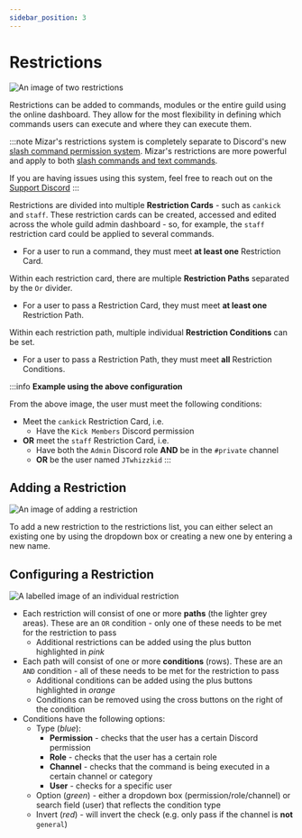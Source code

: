 ```yaml
---
sidebar_position: 3
---
```


# Restrictions
![An image of two restrictions](/images/restrictions.jpg)

Restrictions can be added to commands, modules or the entire guild using the online dashboard. They allow for the most flexibility in defining which commands users can execute and where they can execute them.

:::note
Mizar's restrictions system is completely separate to Discord's new [slash command permission system](https://discord.com/blog/slash-commands-permissions-discord-apps-bots). Mizar's restrictions are more powerful and apply to both [slash commands and text commands](./commands).

If you are having issues using this system, feel free to reach out on the [Support Discord](https://mizarbot.xyz/discord)
:::

Restrictions are divided into multiple **Restriction Cards** - such as `cankick` and `staff`. These restriction cards can be created, accessed and edited across the whole guild admin dashboard - so, for example, the `staff` restriction card could be applied to several commands.

* For a user to run a command, they must meet **at least one** Restriction Card.

Within each restriction card, there are multiple **Restriction Paths** separated by the `Or` divider.

* For a user to pass a Restriction Card, they must meet **at least one** Restriction Path.

Within each restriction path, multiple individual **Restriction Conditions** can be set.

* For a user to pass a Restriction Path, they must meet **all** Restriction Conditions.

:::info
**Example using the above configuration**

From the above image, the user must meet the following conditions:

* Meet the `cankick` Restriction Card, i.e.
  * Have the `Kick Members` Discord permission
* **OR** meet the `staff` Restriction Card, i.e.
  * Have both the `Admin` Discord role **AND** be in the `#private` channel
  * **OR** be the user named `JTwhizzkid`
:::


## Adding a Restriction
![An image of adding a restriction](/images/add-restriction.jpg)

To add a new restriction to the restrictions list, you can either select an existing one by using the dropdown box or creating a new one by entering a new name.

## Configuring a Restriction
![A labelled image of an individual restriction](/images/restriction.jpg)

* Each restriction will consist of one or more **paths** (the lighter grey areas). These are an `OR` condition - only one of these needs to be met for the restriction to pass
  *	 Additional restrictions can be added using the plus button highlighted in *pink*
* Each path will consist of one or more **conditions** (rows). These are an `AND` condition - all of these needs to be met for the restriction to pass
  * Additional conditions can be added using the plus buttons highlighted in *orange*
  * Conditions can be removed using the cross buttons on the right of the condition
* Conditions have the following options:
  * Type (*blue*):
    * **Permission** - checks that the user has a certain Discord permission
    * **Role** - checks that the user has a certain role
    * **Channel** - checks that the command is being executed in a certain channel or category
    * **User** - checks for a specific user
  * Option (*green*) - either a dropdown box (permission/role/channel) or search field (user) that reflects the condition type
  * Invert (*red*) - will invert the check (e.g. only pass if the channel is **not** `general`)